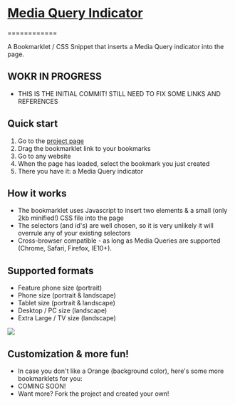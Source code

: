 # [Media Query Indicator](https://github.com/AMeijerNL/mq-indicator)
============

A Bookmarklet / CSS Snippet that inserts a Media Query indicator into the page.


## WOKR IN PROGRESS

* THIS IS THE INITIAL COMMIT! STILL NEED TO FIX SOME LINKS AND REFERENCES

## Quick start

1. Go to the [project page](http://dev.ameijer.nl/mq-indicator/index.html)
2. Drag the bookmarklet link to your bookmarks
3. Go to any website 
4. When the page has loaded, select the bookmark you just created
5. There you have it: a Media Query indicator 


## How it works

* The bookmarklet uses Javascript to insert two elements & a small (only 2kb minified!) CSS file into the page
* The selectors (and id's) are well chosen, so it is very unlikely it will overrule any of your existing selectors
* Cross-browser compatible - as long as Media Queries are supported (Chrome, Safari, Firefox, IE10+).


## Supported formats

* Feature phone size (portrait)
* Phone size (portrait & landscape)
* Tablet size (portrait & landscape)
* Desktop / PC size (landscape)
* Extra Large / TV size (landscape)

![](https://raw.github.com/AMeijerNL/mq-indicator/master/img/indicators.png)


## Customization & more fun!

* In case you don't like a Orange (background color), here's some more bookmarklets for you:
* COMING SOON!
* Want more? Fork the project and created your own!


